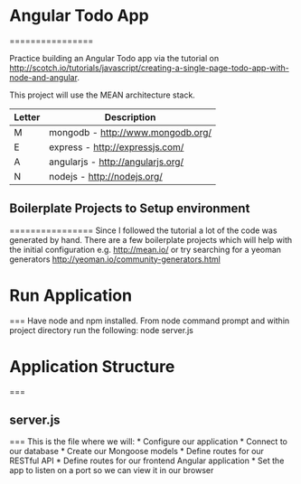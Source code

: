 # Angular Todo App
================

Practice building an Angular Todo app via the tutorial on http://scotch.io/tutorials/javascript/creating-a-single-page-todo-app-with-node-and-angular.  

This project will use the MEAN architecture stack.  

| Letter | Description |
| ------ | ---- |
| M | mongodb - http://www.mongodb.org/ |
| E | express - http://expressjs.com/ |
| A | angularjs - http://angularjs.org/ |
| N | nodejs - http://nodejs.org/ |

## Boilerplate Projects to Setup environment
================
Since I followed the tutorial a lot of the code was generated by hand.  There are a few boilerplate projects which will help with the initial configuration e.g. http://mean.io/ or try searching for a yeoman generators http://yeoman.io/community-generators.html

# Run Application
===
Have node and npm installed.
From node command prompt and within project directory run the following: 
	node server.js

# Application Structure
===

## server.js
===
	This is the file where we will:
 		* Configure our application
 		* Connect to our database
 		* Create our Mongoose models
 		* Define routes for our RESTful API
 		* Define routes for our frontend Angular application
 		* Set the app to listen on a port so we can view it in our browser
